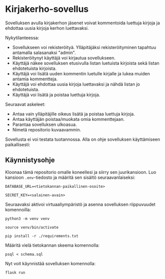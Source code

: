 # Kirjakerho-sovellus

Sovelluksen avulla kirjakerhon jäsenet voivat kommentoida luettuja kirjoja ja ehdottaa uusia kirjoja kerhon luettavaksi.

Nykytilanteessa:
- Sovellukseen voi rekisteröityä. Ylläpitäjäksi rekisteröityminen tapahtuu antamalla salasanaksi "admin".
- Rekisteröitynyt käyttäjä voi kirjautua sovellukseen.
- Käyttäjä näkee sovelluksen etusivulla listan luetuista kirjoista sekä listan ehdotetuista kirjoista.
- Käyttäjä voi lisätä uuden kommentin luetulle kirjalle ja lukea muiden antamia kommentteja.
- Käyttäjä voi ehdottaa uusia kirjoja luettavaksi ja nähdä listan jo ehdotetuista.
- Käyttäjä voi lisätä ja poistaa luettuja kirjoja.

Seuraavat askeleet:
- Antaa vain ylläpitäjille oikeus lisätä ja poistaa luettuja kirjoja.
- Antaa käyttäjän poistaa/muokata omia kommenttejaan.
- Parantaa sovelluksen ulkoasua.
- Nimetä repositorio kuvaavammin.

Sovellusta ei voi testata tuotannossa. Alla on ohje sovelluksen käyttämiseen paikallisesti:

## Käynnistysohje
Kloonaa tämä repositorio omalle koneellesi ja siirry sen juurikansioon. Luo kansioon `.env`-tiedosto ja määritä sen sisältö seuraavanlaiseksi:

`DATABASE_URL=<tietokannan-paikallinen-osoite>`

`SECRET_KEY=<salainen-avain>`

Seuraavaksi aktivoi virtuaaliympäristö ja asenna sovelluksen riippuvuudet komennoilla:

`python3 -m venv venv`

`source venv/bin/activate`

`pip install -r ./requirements.txt`

Määritä vielä tietokannan skeema komennolla:

`psql < schema.sql`

Nyt voit käynnistää sovelluksen komennolla:

`flask run`



